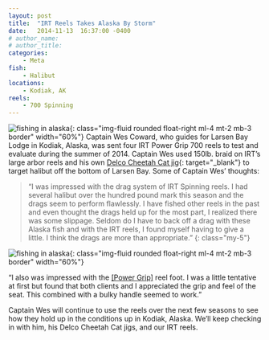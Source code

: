 ```yaml
---
layout: post
title:  "IRT Reels Takes Alaska By Storm"
date:   2014-11-13  16:37:00 -0400
# author_name: 
# author_title: 
categories: 
    - Meta
fish: 
    - Halibut
locations:
    - Kodiak, AK
reels:
    - 700 Spinning
---
```

![fishing in alaska](/assets/images/blog--alaska.jpg){: class="img-fluid rounded float-right ml-4 mt-2 mb-3 border" width="60%"}
Captain Wes Coward, who guides for Larsen Bay Lodge in Kodiak, Alaska, was sent four IRT Power Grip 700 reels to test and evaluate during the summer of 2014. Captain Wes used 150lb. braid on IRT’s large arbor reels and his own [Delco Cheetah Cat jig](http://www.delcocheetahcat.com/){: target="_blank"} to target halibut off the bottom of Larsen Bay. Some of Captain Wes’ thoughts:

> “I was impressed with the drag system of IRT Spinning reels. I had several halibut over the hundred pound mark this season and the drags seem to perform flawlessly. I have fished other reels in the past and even thought the drags held up for the most part, I realized there was some slippage. Seldom do I have to back off a drag with these Alaska fish and with the IRT reels, I found myself having to give a little. I think the drags are more than appropriate.”
{: class="my-5"}

![fishing in alaska](/assets/images/blog--alaska2.jpg){: class="img-fluid rounded float-right ml-4 mt-2 mb-3 border" width="60%"}

“I also was impressed with the [[Power Grip]](/info/patents/power-grip/) reel foot. I was a little tentative at first but found that both clients and I appreciated the grip and feel of the seat. This combined with a bulky handle seemed to work.”

Captain Wes will continue to use the reels over the next few seasons to see how they hold up in the conditions up in Kodiak, Alaska. We’ll keep checking in with him, his Delco Cheetah Cat jigs, and our IRT reels.
